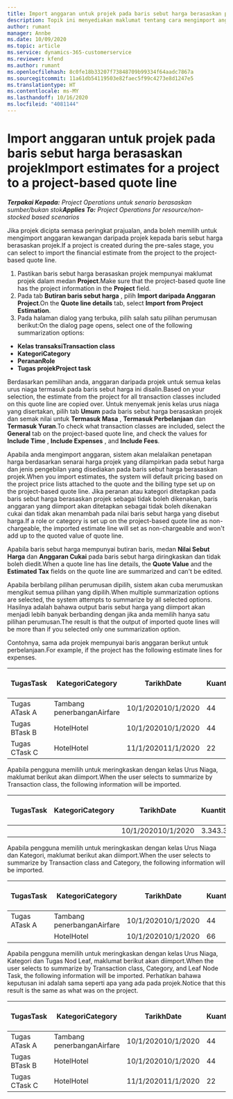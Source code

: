 ```yaml
---
title: Import anggaran untuk projek pada baris sebut harga berasaskan projek
description: Topik ini menyediakan maklumat tentang cara mengimport anggaran daripada projek kepada baris sebut harga.
author: rumant
manager: Annbe
ms.date: 10/09/2020
ms.topic: article
ms.service: dynamics-365-customerservice
ms.reviewer: kfend
ms.author: rumant
ms.openlocfilehash: 8c0fe18b33207f73848709b99334f64aadc7867a
ms.sourcegitcommit: 11a61db54119503e82faec5f99c4273e8d1247e5
ms.translationtype: HT
ms.contentlocale: ms-MY
ms.lasthandoff: 10/16/2020
ms.locfileid: "4081144"
---
```

# <a name="import-estimates-for-a-project-to-a-project-based-quote-line"></a><span data-ttu-id="c468e-103">Import anggaran untuk projek pada baris sebut harga berasaskan projek</span><span class="sxs-lookup"><span data-stu-id="c468e-103">Import estimates for a project to a project-based quote line</span></span>

<span data-ttu-id="c468e-104">_**Terpakai Kepada:** Project Operations untuk senario berasaskan sumber/bukan stok_</span><span class="sxs-lookup"><span data-stu-id="c468e-104">_**Applies To:** Project Operations for resource/non-stocked based scenarios_</span></span>


<span data-ttu-id="c468e-105">Jika projek dicipta semasa peringkat prajualan, anda boleh memilih untuk mengimport anggaran kewangan daripada projek kepada baris sebut harga berasaskan projek.</span><span class="sxs-lookup"><span data-stu-id="c468e-105">If a project is created during the pre-sales stage, you can select to import the financial estimate from the project to the project-based quote line.</span></span>

1. <span data-ttu-id="c468e-106">Pastikan baris sebut harga berasaskan projek mempunyai maklumat projek dalam medan **Project**.</span><span class="sxs-lookup"><span data-stu-id="c468e-106">Make sure that the project-based quote line has the project information in the **Project** field.</span></span>
2. <span data-ttu-id="c468e-107">Pada tab **Butiran baris sebut harga** , pilih **Import daripada Anggaran Project**.</span><span class="sxs-lookup"><span data-stu-id="c468e-107">On the **Quote line details** tab, select **Import from Project Estimation**.</span></span>
3. <span data-ttu-id="c468e-108">Pada halaman dialog yang terbuka, pilih salah satu pilihan perumusan berikut:</span><span class="sxs-lookup"><span data-stu-id="c468e-108">On the dialog page opens, select one of the following summarization options:</span></span>

  - <span data-ttu-id="c468e-109">**Kelas transaksi**</span><span class="sxs-lookup"><span data-stu-id="c468e-109">**Transaction class**</span></span>
  - <span data-ttu-id="c468e-110">**Kategori**</span><span class="sxs-lookup"><span data-stu-id="c468e-110">**Category**</span></span>
  - <span data-ttu-id="c468e-111">**Peranan**</span><span class="sxs-lookup"><span data-stu-id="c468e-111">**Role**</span></span> 
  - <span data-ttu-id="c468e-112">**Tugas projek**</span><span class="sxs-lookup"><span data-stu-id="c468e-112">**Project task**</span></span>

<span data-ttu-id="c468e-113">Berdasarkan pemilihan anda, anggaran daripada projek untuk semua kelas urus niaga termasuk pada baris sebut harga ini disalin.</span><span class="sxs-lookup"><span data-stu-id="c468e-113">Based on your selection, the estimate from the project for all transaction classes included on this quote line are copied over.</span></span> <span data-ttu-id="c468e-114">Untuk menyemak jenis kelas urus niaga yang disertakan, pilih tab **Umum** pada baris sebut harga berasaskan projek dan semak nilai untuk **Termasuk Masa** , **Termasuk Perbelanjaan** dan **Termasuk Yuran**.</span><span class="sxs-lookup"><span data-stu-id="c468e-114">To check what transaction classes are included, select the **General** tab on the project-based quote line, and check the values for **Include Time** , **Include Expenses** , and **Include Fees**.</span></span>

<span data-ttu-id="c468e-115">Apabila anda mengimport anggaran, sistem akan melalaikan penetapan harga berdasarkan senarai harga projek yang dilampirkan pada sebut harga dan jenis pengebilan yang disediakan pada baris sebut harga berasaskan projek.</span><span class="sxs-lookup"><span data-stu-id="c468e-115">When you import estimates, the system will default pricing based on the project price lists attached to the quote and the billing type set up on the project-based quote line.</span></span> <span data-ttu-id="c468e-116">Jika peranan atau kategori ditetapkan pada baris sebut harga berasaskan projek sebagai tidak boleh dikenakan, baris anggaran yang diimport akan ditetapkan sebagai tidak boleh dikenakan cukai dan tidak akan menambah pada nilai baris sebut harga yang disebut harga.</span><span class="sxs-lookup"><span data-stu-id="c468e-116">If a role or category is set up on the project-based quote line as non-chargeable, the imported estimate line will set as non-chargeable and won't add up to the quoted value of quote line.</span></span>

<span data-ttu-id="c468e-117">Apabila baris sebut harga mempunyai butiran baris, medan **Nilai Sebut Harga** dan **Anggaran Cukai** pada baris sebut harga diringkaskan dan tidak boleh diedit.</span><span class="sxs-lookup"><span data-stu-id="c468e-117">When a quote line has line details, the **Quote Value** and the **Estimated Tax** fields on the quote line are summarized and can't be edited.</span></span>

<span data-ttu-id="c468e-118">Apabila berbilang pilihan perumusan dipilih, sistem akan cuba merumuskan mengikut semua pilihan yang dipilih.</span><span class="sxs-lookup"><span data-stu-id="c468e-118">When multiple summarization options are selected, the system attempts to summarize by all selected options.</span></span> <span data-ttu-id="c468e-119">Hasilnya adalah bahawa output baris sebut harga yang diimport akan menjadi lebih banyak berbanding dengan jika anda memilih hanya satu pilihan perumusan.</span><span class="sxs-lookup"><span data-stu-id="c468e-119">The result is that the output of imported quote lines will be more than if you selected only one summarization option.</span></span>

<span data-ttu-id="c468e-120">Contohnya, sama ada projek mempunyai baris anggaran berikut untuk perbelanjaan.</span><span class="sxs-lookup"><span data-stu-id="c468e-120">For example, if the project has the following estimate lines for expenses.</span></span>

| <span data-ttu-id="c468e-121">Tugas</span><span class="sxs-lookup"><span data-stu-id="c468e-121">Task</span></span> | <span data-ttu-id="c468e-122">Kategori</span><span class="sxs-lookup"><span data-stu-id="c468e-122">Category</span></span> | <span data-ttu-id="c468e-123">Tarikh</span><span class="sxs-lookup"><span data-stu-id="c468e-123">Date</span></span> | <span data-ttu-id="c468e-124">Kuantiti</span><span class="sxs-lookup"><span data-stu-id="c468e-124">Quantity</span></span> | <span data-ttu-id="c468e-125">Harga unit</span><span class="sxs-lookup"><span data-stu-id="c468e-125">Unit price</span></span> | <span data-ttu-id="c468e-126">Amaun</span><span class="sxs-lookup"><span data-stu-id="c468e-126">Amount</span></span> |
| --- | --- | --- | --- | --- | --- |
| <span data-ttu-id="c468e-127">Tugas A</span><span class="sxs-lookup"><span data-stu-id="c468e-127">Task A</span></span> | <span data-ttu-id="c468e-128">Tambang penerbangan</span><span class="sxs-lookup"><span data-stu-id="c468e-128">Airfare</span></span> | <span data-ttu-id="c468e-129">10/1/2020</span><span class="sxs-lookup"><span data-stu-id="c468e-129">10/1/2020</span></span> | <span data-ttu-id="c468e-130">4</span><span class="sxs-lookup"><span data-stu-id="c468e-130">4</span></span> | <span data-ttu-id="c468e-131">400</span><span class="sxs-lookup"><span data-stu-id="c468e-131">400</span></span> | <span data-ttu-id="c468e-132">1600</span><span class="sxs-lookup"><span data-stu-id="c468e-132">1600</span></span> |
| <span data-ttu-id="c468e-133">Tugas B</span><span class="sxs-lookup"><span data-stu-id="c468e-133">Task B</span></span> | <span data-ttu-id="c468e-134">Hotel</span><span class="sxs-lookup"><span data-stu-id="c468e-134">Hotel</span></span> | <span data-ttu-id="c468e-135">10/1/2020</span><span class="sxs-lookup"><span data-stu-id="c468e-135">10/1/2020</span></span> | <span data-ttu-id="c468e-136">4</span><span class="sxs-lookup"><span data-stu-id="c468e-136">4</span></span> | <span data-ttu-id="c468e-137">200</span><span class="sxs-lookup"><span data-stu-id="c468e-137">200</span></span> | <span data-ttu-id="c468e-138">800</span><span class="sxs-lookup"><span data-stu-id="c468e-138">800</span></span> |
| <span data-ttu-id="c468e-139">Tugas C</span><span class="sxs-lookup"><span data-stu-id="c468e-139">Task C</span></span> | <span data-ttu-id="c468e-140">Hotel</span><span class="sxs-lookup"><span data-stu-id="c468e-140">Hotel</span></span> | <span data-ttu-id="c468e-141">11/1/2020</span><span class="sxs-lookup"><span data-stu-id="c468e-141">11/1/2020</span></span> | <span data-ttu-id="c468e-142">2</span><span class="sxs-lookup"><span data-stu-id="c468e-142">2</span></span> | <span data-ttu-id="c468e-143">200</span><span class="sxs-lookup"><span data-stu-id="c468e-143">200</span></span> | <span data-ttu-id="c468e-144">400</span><span class="sxs-lookup"><span data-stu-id="c468e-144">400</span></span> |

<span data-ttu-id="c468e-145">Apabila pengguna memilih untuk meringkaskan dengan kelas Urus Niaga, maklumat berikut akan diimport.</span><span class="sxs-lookup"><span data-stu-id="c468e-145">When the user selects to summarize by Transaction class, the following information will be imported.</span></span>

| <span data-ttu-id="c468e-146">Tugas</span><span class="sxs-lookup"><span data-stu-id="c468e-146">Task</span></span> | <span data-ttu-id="c468e-147">Kategori</span><span class="sxs-lookup"><span data-stu-id="c468e-147">Category</span></span> | <span data-ttu-id="c468e-148">Tarikh</span><span class="sxs-lookup"><span data-stu-id="c468e-148">Date</span></span> | <span data-ttu-id="c468e-149">Kuantiti</span><span class="sxs-lookup"><span data-stu-id="c468e-149">Quantity</span></span> | <span data-ttu-id="c468e-150">Harga unit</span><span class="sxs-lookup"><span data-stu-id="c468e-150">Unit price</span></span> | <span data-ttu-id="c468e-151">Amaun</span><span class="sxs-lookup"><span data-stu-id="c468e-151">Amount</span></span> |
| --- | --- | --- | --- | --- | --- |
| | | <span data-ttu-id="c468e-152">10/1/2020</span><span class="sxs-lookup"><span data-stu-id="c468e-152">10/1/2020</span></span> | <span data-ttu-id="c468e-153">3.34</span><span class="sxs-lookup"><span data-stu-id="c468e-153">3.34</span></span> | <span data-ttu-id="c468e-154">840</span><span class="sxs-lookup"><span data-stu-id="c468e-154">840</span></span> | <span data-ttu-id="c468e-155">2800</span><span class="sxs-lookup"><span data-stu-id="c468e-155">2800</span></span> |

<span data-ttu-id="c468e-156">Apabila pengguna memilih untuk meringkaskan dengan kelas Urus Niaga dan Kategori, maklumat berikut akan diimport.</span><span class="sxs-lookup"><span data-stu-id="c468e-156">When the user selects to summarize by Transaction class and Category, the following information will be imported.</span></span>

| <span data-ttu-id="c468e-157">Tugas</span><span class="sxs-lookup"><span data-stu-id="c468e-157">Task</span></span> | <span data-ttu-id="c468e-158">Kategori</span><span class="sxs-lookup"><span data-stu-id="c468e-158">Category</span></span> | <span data-ttu-id="c468e-159">Tarikh</span><span class="sxs-lookup"><span data-stu-id="c468e-159">Date</span></span> | <span data-ttu-id="c468e-160">Kuantiti</span><span class="sxs-lookup"><span data-stu-id="c468e-160">Quantity</span></span> | <span data-ttu-id="c468e-161">Harga unit</span><span class="sxs-lookup"><span data-stu-id="c468e-161">Unit price</span></span> | <span data-ttu-id="c468e-162">Amaun</span><span class="sxs-lookup"><span data-stu-id="c468e-162">Amount</span></span> |
| --- | --- | --- | --- | --- | --- |
| <span data-ttu-id="c468e-163">Tugas A</span><span class="sxs-lookup"><span data-stu-id="c468e-163">Task A</span></span> | <span data-ttu-id="c468e-164">Tambang penerbangan</span><span class="sxs-lookup"><span data-stu-id="c468e-164">Airfare</span></span> | <span data-ttu-id="c468e-165">10/1/2020</span><span class="sxs-lookup"><span data-stu-id="c468e-165">10/1/2020</span></span> | <span data-ttu-id="c468e-166">4</span><span class="sxs-lookup"><span data-stu-id="c468e-166">4</span></span> | <span data-ttu-id="c468e-167">400</span><span class="sxs-lookup"><span data-stu-id="c468e-167">400</span></span> | <span data-ttu-id="c468e-168">1600</span><span class="sxs-lookup"><span data-stu-id="c468e-168">1600</span></span> |
| | <span data-ttu-id="c468e-169">Hotel</span><span class="sxs-lookup"><span data-stu-id="c468e-169">Hotel</span></span> | <span data-ttu-id="c468e-170">10/1/2020</span><span class="sxs-lookup"><span data-stu-id="c468e-170">10/1/2020</span></span> | <span data-ttu-id="c468e-171">6</span><span class="sxs-lookup"><span data-stu-id="c468e-171">6</span></span> | <span data-ttu-id="c468e-172">200</span><span class="sxs-lookup"><span data-stu-id="c468e-172">200</span></span> | <span data-ttu-id="c468e-173">1200</span><span class="sxs-lookup"><span data-stu-id="c468e-173">1200</span></span> |

<span data-ttu-id="c468e-174">Apabila pengguna memilih untuk meringkaskan dengan kelas Urus Niaga, Kategori dan Tugas Nod Leaf, maklumat berikut akan diimport.</span><span class="sxs-lookup"><span data-stu-id="c468e-174">When the user selects to summarize by Transaction class, Category, and Leaf Node Task, the following information will be imported.</span></span> <span data-ttu-id="c468e-175">Perhatikan bahawa keputusan ini adalah sama seperti apa yang ada pada projek.</span><span class="sxs-lookup"><span data-stu-id="c468e-175">Notice that this result is the same as what was on the project.</span></span>

| <span data-ttu-id="c468e-176">Tugas</span><span class="sxs-lookup"><span data-stu-id="c468e-176">Task</span></span> | <span data-ttu-id="c468e-177">Kategori</span><span class="sxs-lookup"><span data-stu-id="c468e-177">Category</span></span> | <span data-ttu-id="c468e-178">Tarikh</span><span class="sxs-lookup"><span data-stu-id="c468e-178">Date</span></span> | <span data-ttu-id="c468e-179">Kuantiti</span><span class="sxs-lookup"><span data-stu-id="c468e-179">Quantity</span></span> | <span data-ttu-id="c468e-180">Harga unit</span><span class="sxs-lookup"><span data-stu-id="c468e-180">Unit price</span></span> | <span data-ttu-id="c468e-181">Amaun</span><span class="sxs-lookup"><span data-stu-id="c468e-181">Amount</span></span> |
| --- | --- | --- | --- | --- | --- |
| <span data-ttu-id="c468e-182">Tugas A</span><span class="sxs-lookup"><span data-stu-id="c468e-182">Task A</span></span> | <span data-ttu-id="c468e-183">Tambang penerbangan</span><span class="sxs-lookup"><span data-stu-id="c468e-183">Airfare</span></span> | <span data-ttu-id="c468e-184">10/1/2020</span><span class="sxs-lookup"><span data-stu-id="c468e-184">10/1/2020</span></span> | <span data-ttu-id="c468e-185">4</span><span class="sxs-lookup"><span data-stu-id="c468e-185">4</span></span> | <span data-ttu-id="c468e-186">400</span><span class="sxs-lookup"><span data-stu-id="c468e-186">400</span></span> | <span data-ttu-id="c468e-187">1600</span><span class="sxs-lookup"><span data-stu-id="c468e-187">1600</span></span> |
| <span data-ttu-id="c468e-188">Tugas B</span><span class="sxs-lookup"><span data-stu-id="c468e-188">Task B</span></span> | <span data-ttu-id="c468e-189">Hotel</span><span class="sxs-lookup"><span data-stu-id="c468e-189">Hotel</span></span> | <span data-ttu-id="c468e-190">10/1/2020</span><span class="sxs-lookup"><span data-stu-id="c468e-190">10/1/2020</span></span> | <span data-ttu-id="c468e-191">4</span><span class="sxs-lookup"><span data-stu-id="c468e-191">4</span></span> | <span data-ttu-id="c468e-192">200</span><span class="sxs-lookup"><span data-stu-id="c468e-192">200</span></span> | <span data-ttu-id="c468e-193">800</span><span class="sxs-lookup"><span data-stu-id="c468e-193">800</span></span> |
| <span data-ttu-id="c468e-194">Tugas C</span><span class="sxs-lookup"><span data-stu-id="c468e-194">Task C</span></span> | <span data-ttu-id="c468e-195">Hotel</span><span class="sxs-lookup"><span data-stu-id="c468e-195">Hotel</span></span> | <span data-ttu-id="c468e-196">11/1/2020</span><span class="sxs-lookup"><span data-stu-id="c468e-196">11/1/2020</span></span> | <span data-ttu-id="c468e-197">2</span><span class="sxs-lookup"><span data-stu-id="c468e-197">2</span></span> | <span data-ttu-id="c468e-198">200</span><span class="sxs-lookup"><span data-stu-id="c468e-198">200</span></span> | <span data-ttu-id="c468e-199">400</span><span class="sxs-lookup"><span data-stu-id="c468e-199">400</span></span> |
